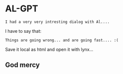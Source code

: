 # AL-GPT
```
I had a very very intresting dialog with Al....
```
I have to say that:
```
Things are going wrong... and are going fast.... :(
```
Save it local as html and open it with lynx...
## God mercy
